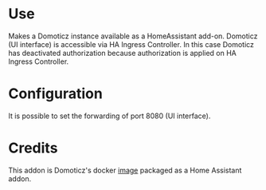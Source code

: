 # Use
Makes a Domoticz instance available as a HomeAssistant add-on. Domoticz (UI interface) is accessible via HA Ingress Controller. In this case Domoticz has deactivated authorization because authorization is applied on HA Ingress Controller.

# Configuration
It is possible to set the forwarding of port 8080 (UI interface). 


# Credits
This addon is Domoticz's docker [image](https://hub.docker.com/r/domoticz/domoticz) packaged as a Home Assistant addon.
